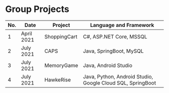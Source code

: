# Group Projects

| No. | Date       | Project      | Language and Framework                                     |
|-----|------------|--------------|------------------------------------------------------------|
| 1   | April 2021 | ShoppingCart | C#, ASP.NET Core, MSSQL                                    |
| 2   | July 2021  | CAPS         | Java, SpringBoot, MySQL                                    |
| 3   | July 2021  | MemoryGame   | Java, Android Studio                                       |
| 4   | July 2021  | HawkeRise    | Java, Python, Android Studio, Google Cloud SQL, SpringBoot |